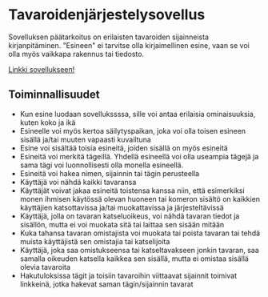 # Tavaroidenjärjestelysovellus

Sovelluksen päätarkoitus on erilaisten tavaroiden sijainneista kirjanpitäminen. "Esineen" ei tarvitse olla kirjaimellinen esine, vaan se voi olla myös vaikkapa rakennus tai tiedosto.

[Linkki sovellukseen!](https://tavaroidenjarjestelysovellus.herokuapp.com/)

## Toiminnallisuudet


* Kun esine luodaan sovellukssssa, sille voi antaa erilaisia ominaisuuksia, kuten koko ja ikä
* Esineelle voi myös kertoa säilytyspaikan, joka voi olla toisen esineen sisällä ja/tai muuten vapaasti kuvailtuna
* Esine voi sisältää toisia esineitä, joiden sisällä on myös esineitä
* Esineitä voi merkitä tägeillä. Yhdellä esineellä voi olla useampia tägejä ja sama tägi voi luonnollisesti olla monella esineellä.
* Esineitä voi hakea nimen, sijainnin tai tägin perusteella
* Käyttäjä voi nähdä kaikki tavaransa
* Käyttäjät voivat jakaa esineitä toistensa kanssa niin, että esimerkiksi monen ihmisen käytössä olevan huoneen tai komeron sisältö on kaikkien käyttäjien katsottavissa ja/tai muokattavissa ja järjesteltävissä
* Käyttäjä, jolla on tavaran katseluoikeus, voi nähdä tavaran tiedot ja sisällön, mutta ei voi muokata sitä tai laittaa sen sisään mitään
* Kuka tahansa tavaran omistajista voi muokata tai poista tavaran tai tehdä muista käyttäjistä sen omistajia tai katselijoita
* Käyttäjä, joka saa omistukseensa tai katseltavakseen jonkin tavaran, saa samalla oikeuden katsella kaikkea sen sisällä, mutta ei omistaa sisällä olevia tavaroita
* Hakutuloksissa tägit ja toisiin tavaroihin viittaavat sijainnit toimivat linkkeinä, jotka hakevat saman tägin/sijainnin tavarat
